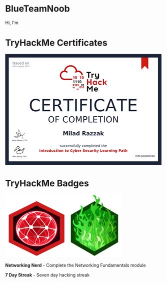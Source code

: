 # BlueTeamNoob

Hi, I'm <learning>

# TryHackMe Certificates
<img src="https://github.com/MiloRaz92/BlueTeamNoob/blob/main/Intro%20to%20Cyber%20Security%20Certificate%20resized.png?raw=true">


# TryHackMe Badges

<img src="https://raw.githubusercontent.com/MiloRaz92/BlueTeamNoob/51d3ac69393ec83810e4925b5ff4846f11d7353b/networkfundamentals.svg" width="200" height="200"><img src="https://raw.githubusercontent.com/MiloRaz92/BlueTeamNoob/f4ac30573beb341136f390f6caceb82bf1a15ebd/7%20day%20streak.svg" with="200" height="200">

<b>Networking Nerd</b> - Complete the Networking Fundamentals module

<b>7 Day Streak</b> - Seven day hacking streak
